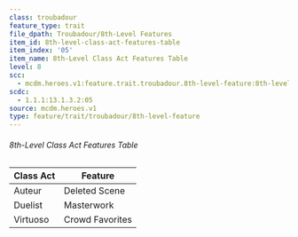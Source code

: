 ```yaml
---
class: troubadour
feature_type: trait
file_dpath: Troubadour/8th-Level Features
item_id: 8th-level-class-act-features-table
item_index: '05'
item_name: 8th-Level Class Act Features Table
level: 8
scc:
  - mcdm.heroes.v1:feature.trait.troubadour.8th-level-feature:8th-level-class-act-features-table
scdc:
  - 1.1.1:13.1.3.2:05
source: mcdm.heroes.v1
type: feature/trait/troubadour/8th-level-feature
---
```


###### 8th-Level Class Act Features Table

| Class Act | Feature         |
| --------- | --------------- |
| Auteur    | Deleted Scene   |
| Duelist   | Masterwork      |
| Virtuoso  | Crowd Favorites |
